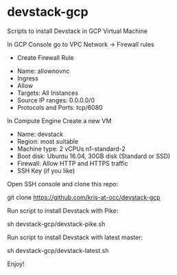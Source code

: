 # devstack-gcp
Scripts to install Devstack in GCP Virtual Machine

In GCP Console go to VPC Network -> Firewall rules
+ Create Firewall Rule
- Name: allownovnc
- Ingress
- Allow
- Targets: All Instances
- Source IP ranges: 0.0.0.0/0
- Protocols and Ports: tcp/6080

In Compute Engine Create a new VM
- Name: devstack
- Region: most suitable
- Machine type: 2 vCPUs n1-standard-2
- Boot disk: Ubuntu 16.04, 30GB disk (Standard or SSD)
- Firewall: Allow HTTP and HTTPS traffic
- SSH Key (if you like)

Open SSH console and clone this repo:

git clone https://github.com/kris-at-occ/devstack-gcp

Run script to install Devstack with Pike:

sh devstack-gcp/devstack-pike.sh

Run script to install Devstack with latest master:

sh devstack-gcp/devstack-latest.sh

Enjoy!
